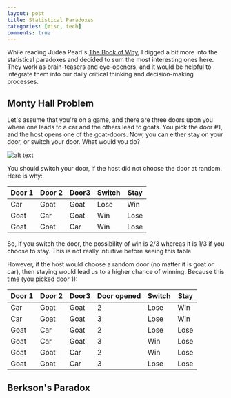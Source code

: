 ```yaml
---
layout: post
title: Statistical Paradoxes
categories: [misc, tech]
comments: true
---
```


While reading Judea Pearl's [The Book of Why](http://bayes.cs.ucla.edu/WHY/), I digged a bit more into the statistical paradoxes and decided to sum the most interesting ones here. They work as brain-teasers and eye-openers, and it would be helpful to integrate them into our daily critical thinking and decision-making processes.


## Monty Hall Problem

Let's assume that you're on a game, and there are three doors upon you where one leads to a car and the others lead to goats. You pick the door #1, and the host opens one of the goat-doors. Now, you can either stay on your door, or switch your door. What would you do?

![alt text](monty.png "Monty Hall")

You should switch your door, if the host did not choose the door at random. Here is why:

| Door 1 | Door 2 | Door3  | Switch  | Stay
| ------ | ------ | ------ | ------- | ------
| Car    | Goat   | Goat   |  Lose   |  Win
| Goat   | Car    | Goat   |  Win    |  Lose
| Goat   | Goat   | Car    |  Win    |  Lose

So, if you switch the door, the possibility of win is 2/3 whereas it is 1/3 if you choose to stay. 
This is not really intuitive before seeing this table.

However, if the host would choose a random door (no matter it is goat or car), then staying would lead us to a higher chance of winning. Because this time (you picked door 1):

| Door 1 | Door 2 | Door3  | Door opened | Switch  | Stay
| ------ | ------ | ------ | -------     |-------  | ------
| Car    | Goat   | Goat   |       2     |  Lose   |  Win
| Car    | Goat   | Goat   |       3     |  Lose   |  Win
| Goat   | Car    | Goat   |       2     |  Lose   |  Lose
| Goat   | Car    | Goat   |       3     |    Win  |  Lose
| Goat   | Goat   | Car    |      2      | Win     |  Lose
| Goat   | Goat   | Car    |      3      |   Lose  |  Lose


## Berkson's Paradox
